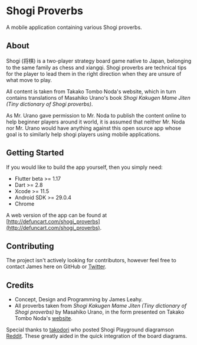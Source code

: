 # Shogi Proverbs

A mobile application containing various Shogi proverbs.

## About

Shogi (将棋) is a two-player strategy board game native to Japan, belonging to the same family as chess and xiangqi. Shogi proverbs are technical tips for the player to lead them in the right direction when they are unsure of what move to play.

All content is taken from Takako Tombo Noda's website, which in turn contains translations of Masahiko Urano's book *Shogi Kakugen Mame Jiten (Tiny dictionary of Shogi proverbs)*.

As Mr. Urano gave permission to Mr. Noda to publish the content online to help beginner players around it world, it is assumed that neither Mr. Noda nor Mr. Urano would have anything against this open source app whose goal is to similarly help shogi players using mobile applications.

## Getting Started

If you would like to build the app yourself, then you simply need:

- Flutter beta >= 1.17
- Dart >= 2.8
- Xcode >= 11.5
- Android SDK >= 29.0.4
- Chrome

A web version of the app can be found at [http://defuncart.com/shogi_proverbs](http://defuncart.com/shogi_proverbs).

## Contributing

The project isn't actively looking for contributors, however feel free to contact James here on GitHub or [Twitter](https://twitter.com/defuncart).

## Credits

- Concept, Design and Programming by James Leahy.
- All proverbs taken from *Shogi Kakugen Mame Jiten (Tiny dictionary of Shogi proverbs)* by Masahiko Urano, in the form presented on Takako Tombo Noda's [website](http://www.shogi.net/kakugen/).

Special thanks to [takodori](https://www.reddit.com/user/takodori/) who posted Shogi Playground diagramson [Reddit](https://www.reddit.com/r/shogi/comments/822oda/diagram_updates_shogi_proverbs_with_commentaries/). These greatly aided in the quick integration of the board diagrams.
